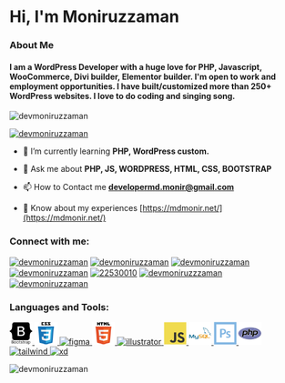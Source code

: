 <h1>Hi, I'm Moniruzzaman</h1>
<h3>About Me</h3>
<h4>I am a WordPress Developer with a huge love for PHP, Javascript, WooCommerce, Divi builder, Elementor builder. I'm open to work and employment opportunities. I have built/customized more than 250+ WordPress websites. I love to do coding and singing song.</h4>

<p align="left"> <img src="https://komarev.com/ghpvc/?username=devmoniruzzaman&label=Profile%20views&color=0e75b6&style=flat" alt="devmoniruzzaman" /> </p>
<p align="left"> <a href="https://twitter.com/devmoniruzzaman" target="blank"><img src="https://img.shields.io/twitter/follow/devmoniruzzaman?logo=twitter&style=for-the-badge" alt="devmoniruzzaman" /></a> </p>

- 🌱 I’m currently learning **PHP, WordPress custom.**

- 💬 Ask me about **PHP, JS, WORDPRESS, HTML, CSS, BOOTSTRAP**

- 📫 How to Contact me **developermd.monir@gmail.com**

- 📄 Know about my experiences [https://mdmonir.net/](https://mdmonir.net/)
  
<h3 align="left">Connect with me:</h3>
<p align="left">
<a href="https://codepen.io/devmoniruzzaman" target="blank"><img align="center" src="https://raw.githubusercontent.com/rahuldkjain/github-profile-readme-generator/master/src/images/icons/Social/codepen.svg" alt="devmoniruzzaman" height="30" width="40" /></a>
<a href="https://dev.to/devmoniruzzaman" target="blank"><img align="center" src="https://raw.githubusercontent.com/rahuldkjain/github-profile-readme-generator/master/src/images/icons/Social/devto.svg" alt="devmoniruzzaman" height="30" width="40" /></a>
<a href="https://twitter.com/devmoniruzzaman" target="blank"><img align="center" src="https://raw.githubusercontent.com/rahuldkjain/github-profile-readme-generator/master/src/images/icons/Social/twitter.svg" alt="devmoniruzzaman" height="30" width="40" /></a>
<a href="https://linkedin.com/in/devmoniruzzaman" target="blank"><img align="center" src="https://raw.githubusercontent.com/rahuldkjain/github-profile-readme-generator/master/src/images/icons/Social/linked-in-alt.svg" alt="devmoniruzzaman" height="30" width="40" /></a>
<a href="https://stackoverflow.com/users/22530010" target="blank"><img align="center" src="https://raw.githubusercontent.com/rahuldkjain/github-profile-readme-generator/master/src/images/icons/Social/stack-overflow.svg" alt="22530010" height="30" width="40" /></a>
<a href="https://fb.com/devmoniruzzzaman" target="blank"><img align="center" src="https://raw.githubusercontent.com/rahuldkjain/github-profile-readme-generator/master/src/images/icons/Social/facebook.svg" alt="devmoniruzzzaman" height="30" width="40" /></a>
<a href="https://instagram.com/devmoniruzzaman" target="blank"><img align="center" src="https://raw.githubusercontent.com/rahuldkjain/github-profile-readme-generator/master/src/images/icons/Social/instagram.svg" alt="devmoniruzzaman" height="30" width="40" /></a>
</p>

<h3 align="left">Languages and Tools:</h3>
<p align="left"> <a href="https://getbootstrap.com" target="_blank" rel="noreferrer"> <img src="https://raw.githubusercontent.com/devicons/devicon/master/icons/bootstrap/bootstrap-plain-wordmark.svg" alt="bootstrap" width="40" height="40"/> </a> <a href="https://www.w3schools.com/css/" target="_blank" rel="noreferrer"> <img src="https://raw.githubusercontent.com/devicons/devicon/master/icons/css3/css3-original-wordmark.svg" alt="css3" width="40" height="40"/> </a> <a href="https://www.figma.com/" target="_blank" rel="noreferrer"> <img src="https://www.vectorlogo.zone/logos/figma/figma-icon.svg" alt="figma" width="40" height="40"/> </a> <a href="https://www.w3.org/html/" target="_blank" rel="noreferrer"> <img src="https://raw.githubusercontent.com/devicons/devicon/master/icons/html5/html5-original-wordmark.svg" alt="html5" width="40" height="40"/> </a> <a href="https://www.adobe.com/in/products/illustrator.html" target="_blank" rel="noreferrer"> <img src="https://www.vectorlogo.zone/logos/adobe_illustrator/adobe_illustrator-icon.svg" alt="illustrator" width="40" height="40"/> </a> <a href="https://developer.mozilla.org/en-US/docs/Web/JavaScript" target="_blank" rel="noreferrer"> <img src="https://raw.githubusercontent.com/devicons/devicon/master/icons/javascript/javascript-original.svg" alt="javascript" width="40" height="40"/> </a> <a href="https://www.mysql.com/" target="_blank" rel="noreferrer"> <img src="https://raw.githubusercontent.com/devicons/devicon/master/icons/mysql/mysql-original-wordmark.svg" alt="mysql" width="40" height="40"/> </a> <a href="https://www.photoshop.com/en" target="_blank" rel="noreferrer"> <img src="https://raw.githubusercontent.com/devicons/devicon/master/icons/photoshop/photoshop-line.svg" alt="photoshop" width="40" height="40"/> </a> <a href="https://www.php.net" target="_blank" rel="noreferrer"> <img src="https://raw.githubusercontent.com/devicons/devicon/master/icons/php/php-original.svg" alt="php" width="40" height="40"/> </a> <a href="https://tailwindcss.com/" target="_blank" rel="noreferrer"> <img src="https://www.vectorlogo.zone/logos/tailwindcss/tailwindcss-icon.svg" alt="tailwind" width="40" height="40"/> </a> <a href="https://www.adobe.com/products/xd.html" target="_blank" rel="noreferrer"> <img src="https://cdn.worldvectorlogo.com/logos/adobe-xd.svg" alt="xd" width="40" height="40"/> </a> </p>

<p><img align="left" src="https://github-readme-stats.vercel.app/api/top-langs?username=devmoniruzzaman&show_icons=true&locale=en&layout=compact" alt="devmoniruzzaman" /></p>
